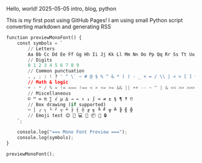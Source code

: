 Hello, world!
2025-05-05
intro, blog, python

This is my first post using GitHub Pages! I am using small Python script converting markdown and generating RSS

```python
function previewMonoFont() {
    const symbols = `
        // Letters
        Aa Bb Cc Dd Ee Ff Gg Hh Ii Jj Kk Ll Mm Nn Oo Pp Qq Rr Ss Tt Uu Vv Ww Xx Yy Zz
        // Digits
        0 1 2 3 4 5 6 7 8 9
        // Common punctuation
        . , ; : ! ? ' " \` ~ # @ $ % ^ & * ( ) - _ + = / \\ | < > [ ] { }
        // Math & logic
        + - * / % = != === !== < > <= >= && || ++ -- ~ ^ | & << >> >>> ?
        // Miscellaneous
        © ™ ∞ π ∑ √ µ ∆ → ← ↑ ↓ ∫ ≈ ≠ ± § ¶ ‽ ‼
        // Box drawing (if supported)
        ─ │ ┌ ┐ └ ┘ ┬ ┴ ├ ┤ ┼ ╔ ╗ ╚ ╝ ╦ ╩ ╠ ╣ ╬
        // Emoji test 😊 🚀 💻 🐍 📦 🧠 🔒
    `;

    console.log("=== Mono Font Preview ===");
    console.log(symbols);
}

previewMonoFont();

```
